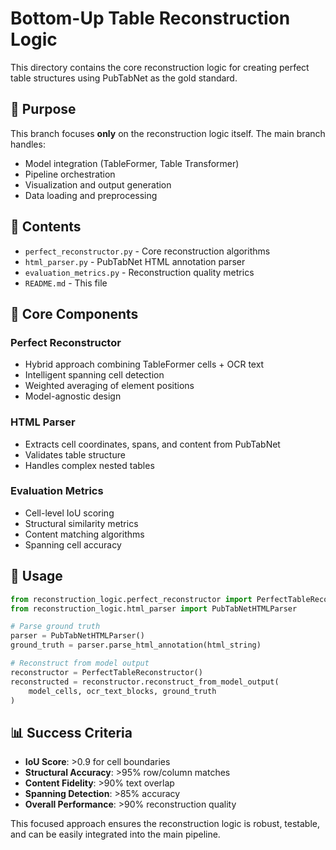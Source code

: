 # Bottom-Up Table Reconstruction Logic

This directory contains the core reconstruction logic for creating perfect table structures using PubTabNet as the gold standard.

## 🎯 Purpose

This branch focuses **only** on the reconstruction logic itself. The main branch handles:
- Model integration (TableFormer, Table Transformer)
- Pipeline orchestration
- Visualization and output generation
- Data loading and preprocessing

## 📁 Contents

- `perfect_reconstructor.py` - Core reconstruction algorithms
- `html_parser.py` - PubTabNet HTML annotation parser
- `evaluation_metrics.py` - Reconstruction quality metrics
- `README.md` - This file

## 🔧 Core Components

### Perfect Reconstructor
- Hybrid approach combining TableFormer cells + OCR text
- Intelligent spanning cell detection
- Weighted averaging of element positions
- Model-agnostic design

### HTML Parser
- Extracts cell coordinates, spans, and content from PubTabNet
- Validates table structure
- Handles complex nested tables

### Evaluation Metrics
- Cell-level IoU scoring
- Structural similarity metrics
- Content matching algorithms
- Spanning cell accuracy

## 🚀 Usage

```python
from reconstruction_logic.perfect_reconstructor import PerfectTableReconstructor
from reconstruction_logic.html_parser import PubTabNetHTMLParser

# Parse ground truth
parser = PubTabNetHTMLParser()
ground_truth = parser.parse_html_annotation(html_string)

# Reconstruct from model output
reconstructor = PerfectTableReconstructor()
reconstructed = reconstructor.reconstruct_from_model_output(
    model_cells, ocr_text_blocks, ground_truth
)
```

## 📊 Success Criteria

- **IoU Score**: >0.9 for cell boundaries
- **Structural Accuracy**: >95% row/column matches
- **Content Fidelity**: >90% text overlap
- **Spanning Detection**: >85% accuracy
- **Overall Performance**: >90% reconstruction quality

This focused approach ensures the reconstruction logic is robust, testable, and can be easily integrated into the main pipeline.
